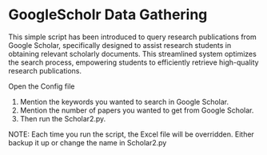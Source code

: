 # GoogleScholr Data Gathering
This simple script has been introduced to query research publications from Google Scholar, specifically designed to assist research students in obtaining relevant scholarly documents. This streamlined system optimizes the search process, empowering students to efficiently retrieve high-quality research publications.

Open the Config file 
1. Mention the keywords you wanted to search in Google Scholar.
2. Mention the number of papers you wanted to get from Google Scholar.
3. Then run the Scholar2.py. 

NOTE: Each time you run the script, the Excel file will be overridden. Either backup it up or change the name in Scholar2.py 
